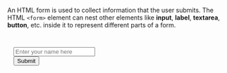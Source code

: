 An HTML form is used to collect information that the user submits. The HTML `<form>` element can nest other elements like **input**, **label**, **textarea**, **button**, etc. inside it to represent different parts of a form.

<Editor lang="html">
<code>
<form>
  <input type="text" placeholder="Enter your name here">
  <button type="submit">Submit</button>
</form>
</code>
</Editor>